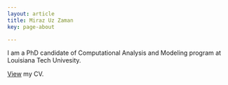 ```yaml
---
layout: article
title: Miraz Uz Zaman
key: page-about

---
```


<!-- <img align="left" width="220" height="300" hspace="20" src="../images/profile.jpg"> -->
I am a PhD candidate of Computational Analysis and Modeling program at Louisiana Tech Univesity.  

<a class="button button--success button--pill" href="www.google.com">View</a> my CV.
